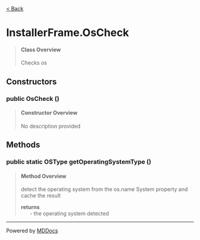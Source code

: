 [< Back](../README.md)
# InstallerFrame.OsCheck #
>#### Class Overview ####
>Checks os
## Constructors ##
### public OsCheck () ###
>#### Constructor Overview ####
>No description provided
>
## Methods ##
### public static OSType getOperatingSystemType () ###
>#### Method Overview ####
>detect the operating system from the os.name System property and cache
 the result
>
>**returns**<br />
>&nbsp;&nbsp;&nbsp;&nbsp;&nbsp;&nbsp;- the operating system detected
>

---
Powered by [MDDocs](https://github.com/VRCube/MDDocs)